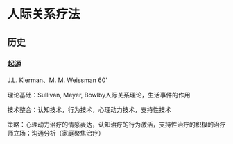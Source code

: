 # 人际关系疗法

## 历史

### 起源

J.L. Klerman、M. M. Weissman 60'

理论基础：Sullivan, Meyer, Bowlby人际关系理论，生活事件的作用

技术整合：认知技术，行为技术，心理动力技术，支持性技术

策略：心理动力治疗的情感表达，认知治疗的行为激活，支持性治疗的积极的治疗师立场；沟通分析（家庭聚焦治疗）



